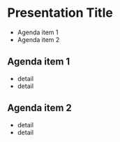 # Presentation Title
- Agenda item 1
- Agenda item 2

## Agenda item 1
- detail
- detail

## Agenda item 2
- detail
- detail
